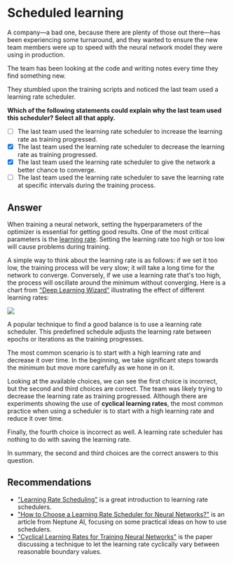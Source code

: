 # Scheduled learning

A company—a bad one, because there are plenty of those out there—has been experiencing some turnaround, and they wanted to ensure the new team members were up to speed with the neural network model they were using in production.

The team has been looking at the code and writing notes every time they find something new.

They stumbled upon the training scripts and noticed the last team used a learning rate scheduler.

**Which of the following statements could explain why the last team used this scheduler? Select all that apply.**

- [ ] The last team used the learning rate scheduler to increase the learning rate as training progressed.
- [x] The last team used the learning rate scheduler to decrease the learning rate as training progressed.
- [x] The last team used the learning rate scheduler to give the network a better chance to converge.
- [ ] The last team used the learning rate scheduler to save the learning rate at specific intervals during the training process.

## Answer

When training a neural network, setting the hyperparameters of the optimizer is essential for getting good results. One of the most critical parameters is the [learning rate](https://en.wikipedia.org/wiki/Learning_rate). Setting the learning rate too high or too low will cause problems during training.

A simple way to think about the learning rate is as follows: if we set it too low, the training process will be very slow; it will take a long time for the network to converge. Conversely, if we use a learning rate that's too high, the process will oscillate around the minimum without converging. Here is a chart from ["Deep Learning Wizard"](https://www.deeplearningwizard.com/deep_learning/boosting_models_pytorch/lr_scheduling/) illustrating the effect of different learning rates:

<img src="https://user-images.githubusercontent.com/1126730/167927199-f6a2add7-91be-4bc6-8459-bf00ff0ea4b6.png"/>

A popular technique to find a good balance is to use a learning rate scheduler. This predefined schedule adjusts the learning rate between epochs or iterations as the training progresses.

The most common scenario is to start with a high learning rate and decrease it over time. In the beginning, we take significant steps towards the minimum but move more carefully as we hone in on it.

Looking at the available choices, we can see the first choice is incorrect, but the second and third choices are correct. The team was likely trying to decrease the learning rate as training progressed. Although there are experiments showing the use of **cyclical learning rates**, the most common practice when using a scheduler is to start with a high learning rate and reduce it over time.

Finally, the fourth choice is incorrect as well. A learning rate scheduler has nothing to do with saving the learning rate.

In summary, the second and third choices are the correct answers to this question.

## Recommendations

- ["Learning Rate Scheduling"](https://d2l.ai/chapter_optimization/lr-scheduler.html) is a great introduction to learning rate schedulers.
- ["How to Choose a Learning Rate Scheduler for Neural Networks?"](https://neptune.ai/blog/how-to-choose-a-learning-rate-scheduler) is an article from Neptune AI, focusing on some practical ideas on how to use schedulers.
- ["Cyclical Learning Rates for Training Neural Networks"](https://arxiv.org/abs/1506.01186) is the paper discussing a technique to let the learning rate cyclically vary between reasonable boundary values.
